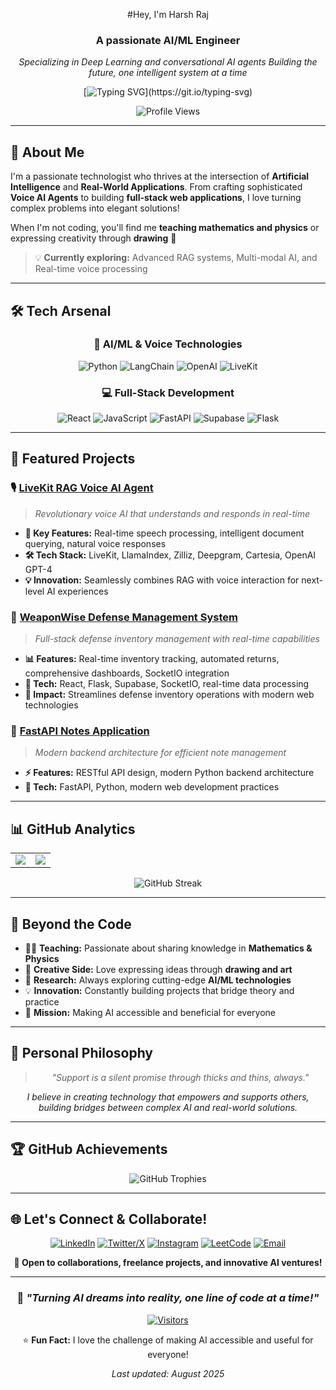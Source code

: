<div align="center">

#Hey, I'm Harsh Raj

### A passionate AI/ML Engineer

*Specializing in Deep Learning and conversational AI agents*
*Building the future, one intelligent system at a time*

[![Typing SVG](https://readme-typing-svg.herokuapp.com?font=Fira+Code&pause=1000&color=36BCF7&width=500&lines=AI%2FML+Engineer+%26+Full-Stack+Developer;Always+Learning%2C+Always+Building!)](https://git.io/typing-svg)

![Profile Views](https://komarev.com/ghpvc/?username=HarshRajj&color=blueviolet&style=for-the-badge)

</div>

---

## 🎯 About Me

I'm a passionate technologist who thrives at the intersection of **Artificial Intelligence** and **Real-World Applications**. From crafting sophisticated **Voice AI Agents** to building **full-stack web applications**, I love turning complex problems into elegant solutions!

When I'm not coding, you'll find me **teaching mathematics and physics** or expressing creativity through **drawing** 🎨

> 💡 **Currently exploring:** Advanced RAG systems, Multi-modal AI, and Real-time voice processing

---

## 🛠️ Tech Arsenal

<div align="center">

### 🤖 AI/ML & Voice Technologies
![Python](https://img.shields.io/badge/Python-3776AB?style=for-the-badge&logo=python&logoColor=white)
![LangChain](https://img.shields.io/badge/LangChain-1C3C3C?style=for-the-badge&logo=chainlink&logoColor=white)
![OpenAI](https://img.shields.io/badge/OpenAI-412991?style=for-the-badge&logo=openai&logoColor=white)
![LiveKit](https://img.shields.io/badge/LiveKit-FF6B6B?style=for-the-badge&logo=webrtc&logoColor=white)

### 💻 Full-Stack Development
![React](https://img.shields.io/badge/React-61DAFB?style=for-the-badge&logo=react&logoColor=black)
![JavaScript](https://img.shields.io/badge/JavaScript-F7DF1E?style=for-the-badge&logo=javascript&logoColor=black)
![FastAPI](https://img.shields.io/badge/FastAPI-009688?style=for-the-badge&logo=fastapi&logoColor=white)
![Supabase](https://img.shields.io/badge/Supabase-3ECF8E?style=for-the-badge&logo=supabase&logoColor=white)
![Flask](https://img.shields.io/badge/Flask-000000?style=for-the-badge&logo=flask&logoColor=white)

</div>

---

## 🚀 Featured Projects

### 🎙️ **[LiveKit RAG Voice AI Agent](https://github.com/HarshRajj/rag-voice-ai)** 
> *Revolutionary voice AI that understands and responds in real-time*
- **🌟 Key Features:** Real-time speech processing, intelligent document querying, natural voice responses
- **🛠️ Tech Stack:** LiveKit, LlamaIndex, Zilliz, Deepgram, Cartesia, OpenAI GPT-4
- **💡 Innovation:** Seamlessly combines RAG with voice interaction for next-level AI experiences

### 🏢 **[WeaponWise Defense Management System](https://github.com/HarshRajj/weaponwise-defma)**
> *Full-stack defense inventory management with real-time capabilities*
- **📊 Features:** Real-time inventory tracking, automated returns, comprehensive dashboards, SocketIO integration
- **🔧 Tech:** React, Flask, Supabase, SocketIO, real-time data processing
- **🚀 Impact:** Streamlines defense inventory operations with modern web technologies

### 📝 **[FastAPI Notes Application](https://github.com/HarshRajj/fastapi-notes-app)**
> *Modern backend architecture for efficient note management*
- **⚡ Features:** RESTful API design, modern Python backend architecture
- **🔧 Tech:** FastAPI, Python, modern web development practices



---

## 📊 GitHub Analytics

<table align = "center">
  <tr>
    <td>
      <img src="https://github-readme-stats.vercel.app/api?username=HarshRajj&show_icons=true&theme=tokyonight&hide_border=true&bg_color=0D1117&count_private=true" />
    </td>
    <td>
      <img src="https://github-readme-stats.vercel.app/api/top-langs/?username=HarshRajj&layout=compact&theme=tokyonight&hide_border=true&bg_color=0D1117&langs_count=8" />
    </td>
  </tr>
</table>
<div align = "center">

![GitHub Streak](https://github-readme-streak-stats.herokuapp.com/?user=HarshRajj&theme=tokyonight&hide_border=true&background=0D1117)

</div>

---

## 🌱 Beyond the Code

- 🧑‍🏫 **Teaching:** Passionate about sharing knowledge in **Mathematics & Physics**
- 🎨 **Creative Side:** Love expressing ideas through **drawing and art**
- 🤖 **Research:** Always exploring cutting-edge **AI/ML technologies**
- 💡 **Innovation:** Constantly building projects that bridge theory and practice
- 🌟 **Mission:** Making AI accessible and beneficial for everyone

---

## 💫 Personal Philosophy

<div align="center">

> *"Support is a silent promise through thicks and thins, always."*

*I believe in creating technology that empowers and supports others, building bridges between complex AI and real-world solutions.*

</div>

---

## 🏆 GitHub Achievements

<div align="center">

![GitHub Trophies](https://github-profile-trophy.vercel.app/?username=HarshRajj&theme=tokyonight&no-frame=true&column=3&margin-w=15&margin-h=15)

</div>

---

## 🌐 Let's Connect & Collaborate!

<div align="center">

[![LinkedIn](https://img.shields.io/badge/LinkedIn-0077B5?style=for-the-badge&logo=linkedin&logoColor=white)](https://www.linkedin.com/in/harshrajj04)
[![Twitter/X](https://img.shields.io/badge/Twitter-000000?style=for-the-badge&logo=x&logoColor=white)](https://x.com/harshrajj04)
[![Instagram](https://img.shields.io/badge/Instagram-E4405F?style=for-the-badge&logo=instagram&logoColor=white)](https://www.instagram.com/harshrajj04)
[![LeetCode](https://img.shields.io/badge/LeetCode-FFA116?style=for-the-badge&logo=leetcode&logoColor=black)](https://leetcode.com/u/HarshRajj/)
[![Email](https://img.shields.io/badge/Email-D14836?style=for-the-badge&logo=gmail&logoColor=white)](mailto:harshrajj04@gmail.com)

**🤝 Open to collaborations, freelance projects, and innovative AI ventures!**

</div>

---

<div align="center">

### 🚀 *"Turning AI dreams into reality, one line of code at a time!"* 

[![Visitors](https://api.visitorbadge.io/api/visitors?path=https%3A%2F%2Fgithub.com%2FHarshRajj&label=Profile%20Views&countColor=%23263759&style=flat)](https://visitorbadge.io/status?path=https%3A%2F%2Fgithub.com%2FHarshRajj)

⭐ **Fun Fact:** I love the challenge of making AI accessible and useful for everyone!

*Last updated: August 2025*

</div>
